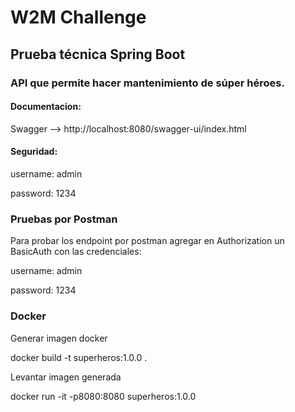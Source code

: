 # W2M Challenge
## Prueba técnica Spring Boot
### API que permite hacer mantenimiento de súper héroes.

#### Documentacion: 
Swagger --> http://localhost:8080/swagger-ui/index.html

#### Seguridad:
username: admin

password: 1234 

### Pruebas por Postman

Para probar los endpoint por postman agregar en Authorization
un BasicAuth con las credenciales:

username: admin

password: 1234 

### Docker

Generar imagen docker

docker build -t superheros:1.0.0 .  

Levantar imagen generada

docker run -it -p8080:8080 superheros:1.0.0

